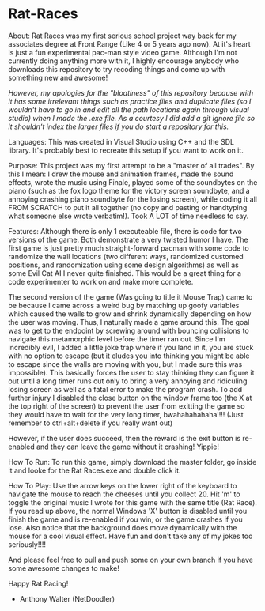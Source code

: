 # Rat-Races

About: Rat Races was my first serious school project way back for my associates degree at Front Range (Like 4 or 5 years ago now).  At it's heart is just a fun experimental pac-man style video game. Although I'm not currently doing anything more with it, I highly encourage anybody who downloads this repository to try recoding things and come up with something new and awesome! 

*However, my apologies for the "bloatiness" of this repository because with it has some irrelevant things such as practice files and duplicate files (so I wouldn't have to go in and edit all the path locations again through visual studio) when I made the .exe file.  As a courtesy I did add a git ignore file so it shouldn't index the larger files if you do start a repository for this.*

Languages: This was created in Visual Studio using C++ and the SDL library.  It's probably best to recreate this setup if you want to work on it.

Purpose: This project was my first attempt to be a "master of all trades". By this I mean: I drew the mouse and animation frames, made the sound effects, wrote the music using Finale, played some of the soundbytes on the piano (such as the fox logo theme for the victory screen soundbyte, and a annoying crashing piano soundbyte for the losing screen), while coding it all FROM SCRATCH to put it all together (no copy and pasting or handtyping what someone else wrote verbatim!).  Took A LOT of time needless to say.

Features: Although there is only 1 executeable file, there is code for two versions of the game.  Both demonstrate a very twisted humor I have. The first game is just pretty much straight-forward pacman with some code to randomize the wall locations (two different ways, randomized customed positions, and randomization using some design algorithms) as well as some Evil Cat AI I never quite finished.  This would be a great thing for a code experimenter to work on and make more complete. 

The second version of the game (Was going to title it Mouse Trap) came to be because I came across a weird bug by matching up goofy variables which caused the walls to grow and shrink dynamically depending on how the user was moving.  Thus, I naturally made a game around this. The goal was to get to the endpoint by screwing around with bouncing collisions to navigate this metamorphic level before the timer ran out.  Since I'm incredibly evil, I added a little joke trap where if you land in it, you are stuck with no option to escape (but it eludes you into thinking you might be able to escape since the walls are moving with you, but I made sure this was impossible). This basically forces the user to stay thinking they can figure it out until a long timer runs out only to bring a very annoying and ridiculing losing screen as well as a fatal error to make the program crash.  To add further injury I disabled the close button on the window frame too (the X at the top right of the screen) to prevent the user from exitting the game so they would have to wait for the very long timer, bwahahahahaha!!!! (Just remember to ctrl+alt+delete if you really want out)

However, if the user does succeed, then the reward is the exit button is re-enabled and they can leave the game without it crashing! Yippie!

How To Run: To run this game, simply download the master folder, go inside it and looke for the Rat Races.exe and double click it.

How To Play: Use the arrow keys on the lower right of the keyboard to navigate the mouse to reach the cheeses until you collect 20. Hit 'm' to toggle the original music I wrote for this game with the same title (Rat Race). If you read up above, the normal Windows 'X' button is disabled until you finish the game and is re-enabled if you win, or the game crashes if you lose.  Also notice that the background does move dynamically with the mouse for a cool visual effect.  Have fun and don't take any of my jokes too seriously!!!! 

And please feel free to pull and push some on your own branch if you have some awesome changes to make!

Happy Rat Racing!
- Anthony Walter (NetDoodler)
